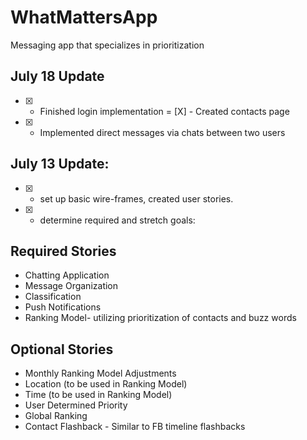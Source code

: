 # WhatMattersApp
Messaging app that specializes in prioritization

## July 18 Update
- [X] - Finished login implementation
= [X] - Created contacts page
- [X] - Implemented direct messages via chats between two users

## July 13 Update:
- [X] - set up basic wire-frames, created user stories.
- [X] - determine required and stretch goals:

## Required Stories

- Chatting Application
- Message Organization
- Classification
- Push Notifications
- Ranking Model- utilizing prioritization of contacts and buzz words


## Optional Stories

- Monthly Ranking Model Adjustments
- Location (to be used in Ranking Model)
- Time (to be used in Ranking Model)
- User Determined Priority
- Global Ranking
- Contact Flashback - Similar to FB timeline flashbacks
